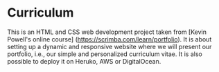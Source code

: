 # Curriculum
This is an HTML and CSS web development project taken from [Kevin Powell's online course] (https://scrimba.com/learn/portfolio).  It is about setting up a dynamic and responsive website where we will present our portfolio, i.e., our simple and personalized curriculum vitae.  It is also possible to deploy it on Heruko, AWS or DigitalOcean.
